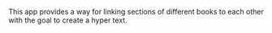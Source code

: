 This app provides a way for linking sections of different books to each other with the goal to create a hyper text.

